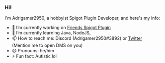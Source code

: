 ### Hi!

I'm Adrigamer2950, a hobbyist Spigot Plugin Developer, and here's my info:

- 🔭 I’m currently working on [Friends Spigot Plugin](https://github.com/Adrigamer2950/Friends)
- 🌱 I’m currently learning Java, NodeJS, 
- 📫 How to reach me: Discord (Adrigamer2950#3892) or [Twitter](https://twitter.com/adrigamer2950) (Mention me to open DMS on you)
- 😄 Pronouns: he/him
- ⚡ Fun fact: Autistic lol

